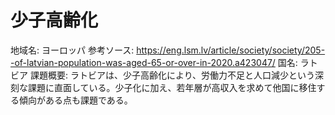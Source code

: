 # 少子高齢化

地域名: ヨーロッパ
参考ソース: https://eng.lsm.lv/article/society/society/205--of-latvian-population-was-aged-65-or-over-in-2020.a423047/
国名: ラトビア
課題概要: ラトビアは、少子高齢化により、労働力不足と人口減少という深刻な課題に直面している。少子化に加え、若年層が高収入を求めて他国に移住する傾向がある点も課題である。